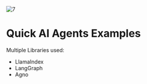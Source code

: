 ![7](https://github.com/user-attachments/assets/45f29292-4a09-40a6-b913-4f48ec791e04)
# Quick AI Agents Examples
Multiple Libraries used:
- LlamaIndex
- LangGraph
- Agno

